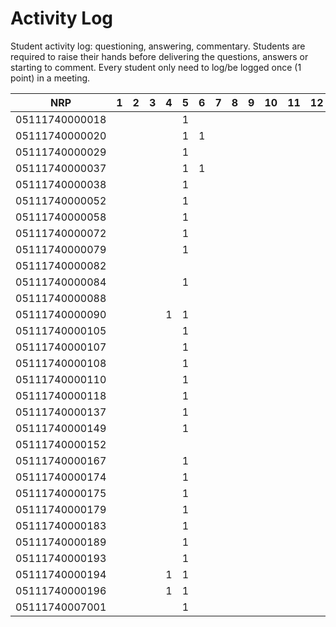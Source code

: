 # Activity Log
Student activity log: questioning, answering, commentary. Students are required to raise their hands before delivering the questions, answers or starting to comment. Every student only need to log/be logged once (1 point) in a meeting.

| NRP            | 1 | 2 | 3 | 4 | 5 | 6 | 7 | 8 | 9 | 10 | 11 | 12 | 13 | 14 | 15 | 16 |
|----------------|---|---|---|---|---|---|---|---|---|----|----|----|----|----|----|----|
| 05111740000018 |   |   |   |   | 1 |   |   |   |   |    |    |    |    |    |    |    |
| 05111740000020 |   |   |   |   | 1 | 1 |   |   |   |    |    |    |    |    |    |    |
| 05111740000029 |   |   |   |   | 1 |   |   |   |   |    |    |    |    |    |    |    |
| 05111740000037 |   |   |   |   | 1 | 1 |   |   |   |    |    |    |    |    |    |    |
| 05111740000038 |   |   |   |   | 1 |   |   |   |   |    |    |    |    |    |    |    |
| 05111740000052 |   |   |   |   | 1 |   |   |   |   |    |    |    |    |    |    |    |
| 05111740000058 |   |   |   |   | 1 |   |   |   |   |    |    |    |    |    |    |    |
| 05111740000072 |   |   |   |   | 1 |   |   |   |   |    |    |    |    |    |    |    |
| 05111740000079 |   |   |   |   | 1 |   |   |   |   |    |    |    |    |    |    |    |
| 05111740000082 |   |   |   |   |   |   |   |   |   |    |    |    |    |    |    |    |
| 05111740000084 |   |   |   |   | 1 |   |   |   |   |    |    |    |    |    |    |    |
| 05111740000088 |   |   |   |   |   |   |   |   |   |    |    |    |    |    |    |    |
| 05111740000090 |   |   |   | 1 | 1 |   |   |   |   |    |    |    |    |    |    |    |
| 05111740000105 |   |   |   |   | 1 |   |   |   |   |    |    |    |    |    |    |    |
| 05111740000107 |   |   |   |   | 1 |   |   |   |   |    |    |    |    |    |    |    |
| 05111740000108 |   |   |   |   | 1 |   |   |   |   |    |    |    |    |    |    |    |
| 05111740000110 |   |   |   |   | 1 |   |   |   |   |    |    |    |    |    |    |    |
| 05111740000118 |   |   |   |   | 1 |   |   |   |   |    |    |    |    |    |    |    |
| 05111740000137 |   |   |   |   | 1 |   |   |   |   |    |    |    |    |    |    |    |
| 05111740000149 |   |   |   |   | 1 |   |   |   |   |    |    |    |    |    |    |    |
| 05111740000152 |   |   |   |   |   |   |   |   |   |    |    |    |    |    |    |    |
| 05111740000167 |   |   |   |   | 1 |   |   |   |   |    |    |    |    |    |    |    |
| 05111740000174 |   |   |   |   | 1 |   |   |   |   |    |    |    |    |    |    |    |
| 05111740000175 |   |   |   |   | 1 |   |   |   |   |    |    |    |    |    |    |    |
| 05111740000179 |   |   |   |   | 1 |   |   |   |   |    |    |    |    |    |    |    |
| 05111740000183 |   |   |   |   | 1 |   |   |   |   |    |    |    |    |    |    |    |
| 05111740000189 |   |   |   |   | 1 |   |   |   |   |    |    |    |    |    |    |    |
| 05111740000193 |   |   |   |   | 1 |   |   |   |   |    |    |    |    |    |    |    |
| 05111740000194 |   |   |   | 1 | 1 |   |   |   |   |    |    |    |    |    |    |    |
| 05111740000196 |   |   |   | 1 | 1 |   |   |   |   |    |    |    |    |    |    |    |
| 05111740007001 |   |   |   |   | 1 |   |   |   |   |    |    |    |    |    |    |    |
